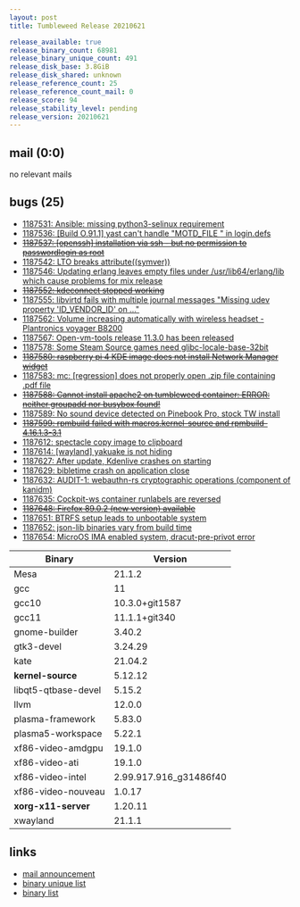 ```yaml
---
layout: post
title: Tumbleweed Release 20210621

release_available: true
release_binary_count: 68981
release_binary_unique_count: 491
release_disk_base: 3.8GiB
release_disk_shared: unknown
release_reference_count: 25
release_reference_count_mail: 0
release_score: 94
release_stability_level: pending
release_version: 20210621
---
```


## mail (0:0)

no relevant mails

## bugs (25)

<!--more-->

- [1187531: Ansible: missing python3-selinux requirement](https://bugzilla.opensuse.org/show_bug.cgi?id=1187531)
- [1187536: \[Build O.91.1\] yast can't handle "MOTD_FILE <blank>" in login.defs](https://bugzilla.opensuse.org/show_bug.cgi?id=1187536)
- ~~[1187537: \[openssh\] installation via ssh - but no permission to passwordlogin as root](https://bugzilla.opensuse.org/show_bug.cgi?id=1187537)~~
- [1187542: LTO breaks attribute((symver))](https://bugzilla.opensuse.org/show_bug.cgi?id=1187542)
- [1187546: Updating erlang leaves empty files under /usr/lib64/erlang/lib which cause problems for mix release](https://bugzilla.opensuse.org/show_bug.cgi?id=1187546)
- ~~[1187552: kdeconnect stopped working](https://bugzilla.opensuse.org/show_bug.cgi?id=1187552)~~
- [1187555: libvirtd fails with multiple journal messages "Missing udev property 'ID_VENDOR_ID' on ..."](https://bugzilla.opensuse.org/show_bug.cgi?id=1187555)
- [1187562: Volume increasing automatically with wireless headset - Plantronics voyager B8200](https://bugzilla.opensuse.org/show_bug.cgi?id=1187562)
- [1187567: Open-vm-tools release 11.3.0 has been released](https://bugzilla.opensuse.org/show_bug.cgi?id=1187567)
- [1187578: Some Steam Source games need glibc-locale-base-32bit](https://bugzilla.opensuse.org/show_bug.cgi?id=1187578)
- ~~[1187580: raspberry pi 4 KDE image does not install Network Manager widget](https://bugzilla.opensuse.org/show_bug.cgi?id=1187580)~~
- [1187583: mc: \[regression\] does not properly open .zip file containing .pdf file](https://bugzilla.opensuse.org/show_bug.cgi?id=1187583)
- ~~[1187588: Cannot install apache2 on tumbleweed container: ERROR: neither groupadd nor busybox found!](https://bugzilla.opensuse.org/show_bug.cgi?id=1187588)~~
- [1187589: No sound device detected on Pinebook Pro, stock TW install](https://bugzilla.opensuse.org/show_bug.cgi?id=1187589)
- ~~[1187599: rpmbuild failed with macros.kernel-source and rpmbuild-4.16.1.3-3.1](https://bugzilla.opensuse.org/show_bug.cgi?id=1187599)~~
- [1187612: spectacle copy image to clipboard](https://bugzilla.opensuse.org/show_bug.cgi?id=1187612)
- [1187614: \[wayland\] yakuake is not hiding](https://bugzilla.opensuse.org/show_bug.cgi?id=1187614)
- [1187627: After update, Kdenlive crashes on starting](https://bugzilla.opensuse.org/show_bug.cgi?id=1187627)
- [1187629: bibletime crash on application close](https://bugzilla.opensuse.org/show_bug.cgi?id=1187629)
- [1187632: AUDIT-1: webauthn-rs cryptographic operations (component of kanidm)](https://bugzilla.opensuse.org/show_bug.cgi?id=1187632)
- [1187635: Cockpit-ws container runlabels are reversed](https://bugzilla.opensuse.org/show_bug.cgi?id=1187635)
- ~~[1187648: Firefox 89.0.2 (new version) available](https://bugzilla.opensuse.org/show_bug.cgi?id=1187648)~~
- [1187651: BTRFS setup leads to unbootable system](https://bugzilla.opensuse.org/show_bug.cgi?id=1187651)
- [1187652: json-lib binaries vary from build time](https://bugzilla.opensuse.org/show_bug.cgi?id=1187652)
- [1187654: MicroOS IMA enabled system, dracut-pre-privot error](https://bugzilla.opensuse.org/show_bug.cgi?id=1187654)

Binary | Version
--- | ---
Mesa | 21.1.2
gcc | 11
gcc10 | 10.3.0+git1587
gcc11 | 11.1.1+git340
gnome-builder | 3.40.2
gtk3-devel | 3.24.29
kate | 21.04.2
**kernel-source** | 5.12.12
libqt5-qtbase-devel | 5.15.2
llvm | 12.0.0
plasma-framework | 5.83.0
plasma5-workspace | 5.22.1
xf86-video-amdgpu | 19.1.0
xf86-video-ati | 19.1.0
xf86-video-intel | 2.99.917.916_g31486f40
xf86-video-nouveau | 1.0.17
**xorg-x11-server** | 1.20.11
xwayland | 21.1.1

## links

- [mail announcement](https://lists.opensuse.org/archives/list/factory@lists.opensuse.org/thread/RL2622SOP4TYBBLMLCOT5QX6LKO3LVAT)
- [binary unique list](http://download.opensuse.org/history/20210621/rpm.unique.list)
- [binary list](http://download.opensuse.org/history/20210621/rpm.list)
